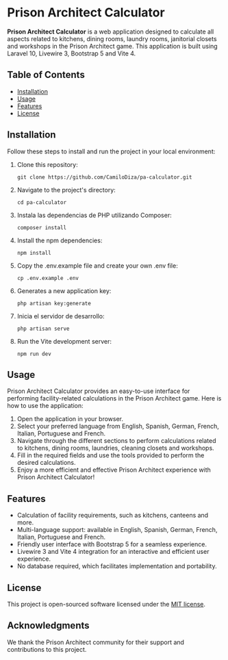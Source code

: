 # Prison Architect Calculator

**Prison Architect Calculator** is a web application designed to calculate all aspects related to kitchens, dining rooms, laundry rooms, janitorial closets and workshops in the Prison Architect game. This application is built using Laravel 10, Livewire 3, Bootstrap 5 and Vite 4.

## Table of Contents

- [Installation](#installation)
- [Usage](#usage)
- [Features](#features)
- [License](#license)

## Installation

Follow these steps to install and run the project in your local environment:

1. Clone this repository:
   
   ```
   git clone https://github.com/CamiloDiza/pa-calculator.git
   ```
1. Navigate to the project's directory:
   
   ```
   cd pa-calculator
   ```
1. Instala las dependencias de PHP utilizando Composer:
   
   ```
   composer install
   ```
1. Install the npm dependencies:
   
   ```
   npm install
   ```
1. Copy the .env.example file and create your own .env file:
   
   ```
   cp .env.example .env
   ```
1. Generates a new application key:
   
   ```
   php artisan key:generate
   ```
1. Inicia el servidor de desarrollo:
   
   ```
   php artisan serve
   ```
1. Run the Vite development server:
   
   ```
   npm run dev
   ```

## Usage

Prison Architect Calculator provides an easy-to-use interface for performing facility-related calculations in the Prison Architect game. Here is how to use the application:

1. Open the application in your browser.
1. Select your preferred language from English, Spanish, German, French, Italian, Portuguese and French.
1. Navigate through the different sections to perform calculations related to kitchens, dining rooms, laundries, cleaning closets and workshops.
1. Fill in the required fields and use the tools provided to perform the desired calculations.
1. Enjoy a more efficient and effective Prison Architect experience with Prison Architect Calculator!

## Features

- Calculation of facility requirements, such as kitchens, canteens and more.
- Multi-language support: available in English, Spanish, German, French, Italian, Portuguese and French.
- Friendly user interface with Bootstrap 5 for a seamless experience.
- Livewire 3 and Vite 4 integration for an interactive and efficient user experience.
- No database required, which facilitates implementation and portability.

## License

This project is open-sourced software licensed under the [MIT license](https://opensource.org/licenses/MIT).

## Acknowledgments

We thank the Prison Architect community for their support and contributions to this project.
